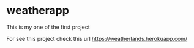 # weatherapp

This is my one of the first project 

For see this project check this url https://weatherlands.herokuapp.com/

